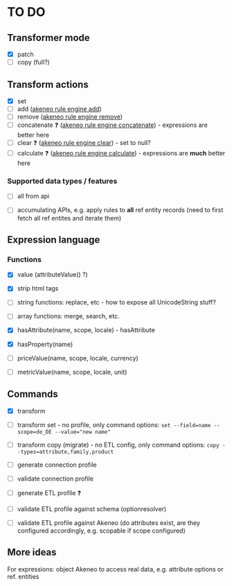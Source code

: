 # TO DO

## Transformer mode

- [x] patch
- [ ] copy (full?)

## Transform actions

- [x] set
- [ ] add ([akeneo rule engine add](https://docs.akeneo.com/5.0/manipulate_pim_data/rule/general_information_on_rule_format.html#add))   
- [ ] remove ([akeneo rule engine remove](https://docs.akeneo.com/5.0/manipulate_pim_data/rule/general_information_on_rule_format.html#remove))   
- [ ] concatenate :question: ([akeneo rule engine concatenate](https://docs.akeneo.com/5.0/manipulate_pim_data/rule/general_information_on_rule_format.html#concatenate)) - expressions are better here
- [ ] clear :question: ([akeneo rule engine clear](https://docs.akeneo.com/5.0/manipulate_pim_data/rule/general_information_on_rule_format.html#clear)) - set to null?
- [ ] calculate :question: ([akeneo rule engine calculate](https://docs.akeneo.com/5.0/manipulate_pim_data/rule/general_information_on_rule_format.html#calculate)) - expressions are **much** better here

### Supported data types / features

- [ ] all from api
- [ ] accumulating APIs, e.g. apply rules to **all** ref entity records (need to first fetch all ref entites and iterate them) 


## Expression language

### Functions

- [x] value (attributeValue() ?)
- [x] strip html tags
- [ ] string functions: replace, etc - how to expose all UnicodeString stuff?
- [ ] array functions: merge, search, etc.
- [x] hasAttribute(name, scope, locale) - hasAttribute
- [x] hasProperty(name)
- [ ] priceValue(name, scope, locale, currency)
- [ ] metricValue(name, scope, locale, unit)
   


 
## Commands

- [x] transform
- [ ] transform set - no profile, only command options: `set --field=name --scope=de_DE --value="new name"`
- [ ] transform copy (migrate) - no ETL config, only command options: `copy --types=attribute,family,product`
- [ ] generate connection profile
- [ ] validate connection profile
- [ ] generate ETL profile :question:
- [ ] validate ETL profile against schema (optionresolver)
- [ ] validate ETL profile against Akeneo (do attributes exist, are they configured accordingly, e.g. scopable if scope configured)
 

## More ideas

For expressions: object Akeneo to access real data, 
e.g. attribute options or ref. entities
